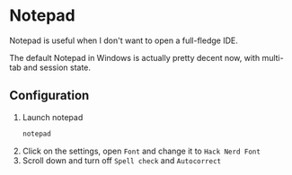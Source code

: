 # Notepad

Notepad is useful when I don't want to open a full-fledge IDE.

The default Notepad in Windows is actually pretty decent now, with multi-tab and session state.

## Configuration
1. Launch notepad
    ```powershell
    notepad
    ```
2. Click on the settings, open `Font` and change it to `Hack Nerd Font`
3. Scroll down and turn off `Spell check` and `Autocorrect`

